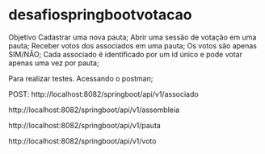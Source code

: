 # desafiospringbootvotacao

Objetivo
Cadastrar uma nova pauta;
Abrir uma sessão de votação em uma pauta;
Receber votos dos associados em uma pauta;
Os votos são apenas SIM/NÃO;
Cada associado é identificado por um id único e pode votar apenas uma vez por pauta;

Para realizar testes.
Acessando o postman;

POST: http://localhost:8082/springboot/api/v1/associado

http://localhost:8082/springboot/api/v1/assembleia

http://localhost:8082/springboot/api/v1/pauta

http://localhost:8082/springboot/api/v1/voto


